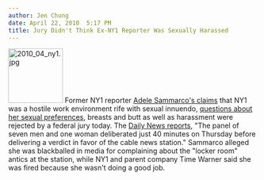 ```yaml
---
author: Jen Chung
date: April 22, 2010  5:17 PM
title: Jury Didn't Think Ex-NY1 Reporter Was Sexually Harassed
---
```


<p><span class="mt-enclosure mt-enclosure-image" style="display: inline;"> <img alt="2010_04_ny1.jpg" src="https://web.archive.org/web/20110706143523im_/http://gothamist.com/attachments/jen/2010_04_ny1.jpg" width="110" height="110" class="image-right"> </span>Former NY1 reporter <a href="https://web.archive.org/web/20110706143523/http://gothamist.com/tags/adelesammarco">Adele Sammarco&apos;s claims</a> that NY1 was a hostile work environment rife with sexual innuendo, <a href="https://web.archive.org/web/20110706143523/http://www.nypost.com/p/news/local/verdict_reached_in_ny_sex_suit_zouWVX6Kdak5qhHDqLCvAK?CMP=OTC-rss&amp;FEEDNAME=">questions about her sexual preferences</a>, breasts and butt as well as harassment were rejected by a federal jury today.  The <a href="https://web.archive.org/web/20110706143523/http://www.nydailynews.com/ny_local/2010/04/22/2010-04-22_jury_rejects_former_ny1_reporter_adele_sammarcos_sexual_harrassment_lawsuit_agai.html">Daily News reports</a>, &quot;The panel of seven men and one woman deliberated just 40 minutes on Thursday before delivering a verdict in favor of the cable news station.&quot; Sammarco alleged she was blackballed in media for complaining about the &quot;locker room&quot; antics at the station, while NY1 and parent company Time Warner said she was fired because she wasn&apos;t doing a good job.</p>